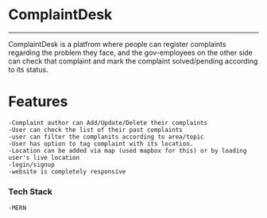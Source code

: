# ComplaintDesk

---
ComplaintDesk is a platfrom where people can register complaints regarding the problem they face, and the gov-employees on the other side can check that complaint and mark the complaint solved/pending according to its status.



# Features
    -Complaint author can Add/Update/Delete their complaints
    -User can check the list of their past complaints
    -user can filter the complanits according to area/topic
    -User has option to tag complaint with its location.
    -Location can be added via map (used mapbox for this) or by loading user's live location
    -login/signup
    -website is completely responsive


### Tech Stack
    -MERN

